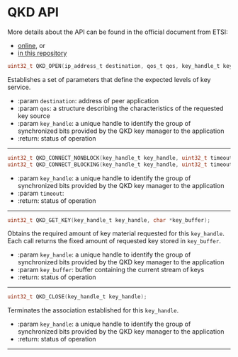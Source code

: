 # QKD API

More details about the API can be found in the official document from ETSI:
* [online](https://www.etsi.org/deliver/etsi_gs/QKD/001_099/004/01.01.01_60/gs_QKD004v010101p.pdf), or
* [in this repository](QKD_Application_Interface.pdf)


```c
uint32_t QKD_OPEN(ip_address_t destination, qos_t qos, key_handle_t key_handle);
```
Establishes a set of parameters that define the expected levels of key service.
- :param `destination`: address of peer application
- :param `qos`: a structure describing the characteristics of the requested key source
- :param `key_handle`: a unique handle to identify the group of synchronized bits provided by the QKD key manager to the application
- :return: status of operation

---

```c
uint32_t QKD_CONNECT_NONBLOCK(key_handle_t key_handle, uint32_t timeout);
uint32_t QKD_CONNECT_BLOCKING(key_handle_t key_handle, uint32_t timeout);
```
- :param `key_handle`: a unique handle to identify the group of synchronized bits provided by the QKD key manager to the application
- :param `timeout`:
- :return: status of operation

---

```c
uint32_t QKD_GET_KEY(key_handle_t key_handle, char *key_buffer);
```
Obtains the required amount of key material requested for this `key_handle`. Each call returns the fixed amount of requested key stored in `key_buffer`.
- :param `key_handle`: a unique handle to identify the group of synchronized bits provided by the QKD key manager to the application
- :param `key_buffer`: buffer containing the current stream of keys
- :return: status of operation

---

```c
uint32_t QKD_CLOSE(key_handle_t key_handle);
```
Terminates the association established for this `key_handle`.
- :param `key_handle`: a unique handle to identify the group of synchronized bits provided by the QKD key manager to the application
- :return: status of operation

---
